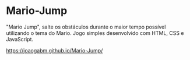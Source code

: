 # Mario-Jump

"Mario Jump", salte os obstáculos durante o maior tempo possível utilizando o tema do Mario. Jogo simples desenvolvido com HTML, CSS e JavaScript.

https://joaogabm.github.io/Mario-Jump/
